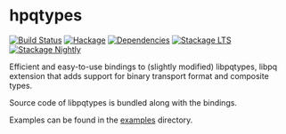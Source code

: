 # hpqtypes

[![Build Status](https://github.com/scrive/hpqtypes/workflows/Haskell-CI/badge.svg?branch=master)](https://github.com/scrive/hpqtypes/actions?query=branch%3Amaster)
[![Hackage](https://img.shields.io/hackage/v/hpqtypes.svg)](https://hackage.haskell.org/package/hpqtypes)
[![Dependencies](https://img.shields.io/hackage-deps/v/hpqtypes.svg)](https://packdeps.haskellers.com/feed?needle=andrzej@rybczak.net)
[![Stackage LTS](https://www.stackage.org/package/hpqtypes/badge/lts)](https://www.stackage.org/lts/package/hpqtypes)
[![Stackage Nightly](https://www.stackage.org/package/hpqtypes/badge/nightly)](https://www.stackage.org/nightly/package/hpqtypes)

Efficient and easy-to-use bindings to (slightly modified) libpqtypes,
libpq extension that adds support for binary transport format and
composite types.

Source code of libpqtypes is bundled along with the bindings.

Examples can be found in the [examples](https://github.com/scrive/hpqtypes/tree/master/examples) directory.
